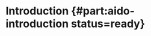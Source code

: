# Introduction {#part:aido-introduction status=ready}

<minitoc />

<!-- 

For a detailed description of the scientific objectives and outcomes please see [our recent paper about the AI-DO 1 at NeurIPS](https://arxiv.org/pdf/1903.02503.pdf).


### Quick links

* [Overview of the challenges](#challenge_overview)

* [Description of the performance metrics](#measuring-performance)

* [Get started with your code submission](#part:quickstart)


There are different challenges, different computational resource regimes and different performance categories in this competition.

### AI-DO Urban League Challenges

* [Lane following (LF)](#lf)
* [Lane following with vehicles (LFVM)](#lf_vm)
* [Lane following with pedestrians](#lf_p)

### Other Challenges

* [Lane following with vehicles (LFV)](#lf_v)
* [Lane following with vehicles and intersections (LFVI)](#lf_v_i)


### Computational resources

* [Purist option - RaspberryPi](#computation)
* [Remote option](#computation)

Note that during the AI-DO 5 finals, the submissions will be run remotely. 

### Evaluation metrics

For details about the evaluation metrics please refer to the [performance metrics](#measuring-performance)

 -->

